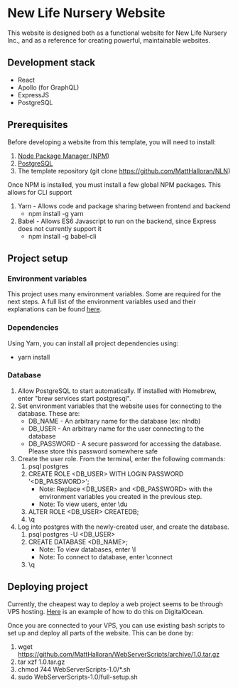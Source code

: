 
# New Life Nursery Website
This website is designed both as a functional website for New Life Nursery Inc., and as a reference for creating powerful, maintainable websites.

## Development stack
* React
* Apollo (for GraphQL)
* ExpressJS
* PostgreSQL

## Prerequisites
Before developing a website from this template, you will need to install:   
1. [Node Package Manager (NPM)](https://www.npmjs.com/get-npm)
2. [PostgreSQL](https://www.postgresql.org/download/)
3. The template repository (git clone https://github.com/MattHalloran/NLN)

Once NPM is installed, you must install a few global NPM packages. This allows for CLI support  
1. Yarn - Allows code and package sharing between frontend and backend  
    - npm install -g yarn
2. Babel - Allows ES6 Javascript to run on the backend, since Express does not currently support it  
    - npm install -g babel-cli


## Project setup
### Environment variables
This project uses many environment variables. Some are required for the next steps. A full list of the environment variables used and their explanations can be found [here](https://github.com/MattHalloran/WebServerScripts/blob/main/variables.sh).
### Dependencies
Using Yarn, you can install all project dependencies using:  
* yarn install
### Database
1. Allow PostgreSQL to start automatically. If installed with Homebrew, enter "brew services start postgresql".
2. Set environment variables that the website uses for connecting to the database. These are:  
    - DB_NAME - An arbitrary name for the database (ex: nlndb)
    - DB_USER - An arbitrary name for the user connecting to the database
    - DB_PASSWORD - A secure password for accessing the database. Please store this password somewhere safe
3. Create the user role. From the terminal, enter the following commands:
    1. psql postgres
    2. CREATE ROLE <DB_USER> WITH LOGIN PASSWORD '<DB_PASSWORD>';
        * Note: Replace <DB_USER> and <DB_PASSWORD> with the environment variables you created in the previous step.
        * Note: To view users, enter \du
    3. ALTER ROLE <DB_USER> CREATEDB;
    4. \q
4. Log into postgres with the newly-created user, and create the database.
    1. psql postgres -U <DB_USER>
    2. CREATE DATABASE <DB_NAME>;
        * Note: To view databases, enter \l
        * Note: To connect to database, enter \connect
    3. \q


## Deploying project
Currently, the cheapest way to deploy a web project seems to be through VPS hosting. [Here](https://www.digitalocean.com/community/tutorials/how-to-set-up-an-ubuntu-20-04-server-on-a-digitalocean-droplet) is an example of how to do this on DigitalOcean.

Once you are connected to your VPS, you can use existing bash scripts to set up and deploy all parts of the website. This can be done by:  
1. wget https://github.com/MattHalloran/WebServerScripts/archive/1.0.tar.gz
2. tar xzf 1.0.tar.gz
3. chmod 744 WebServerScripts-1.0/*.sh
4. sudo WebServerScripts-1.0/full-setup.sh
